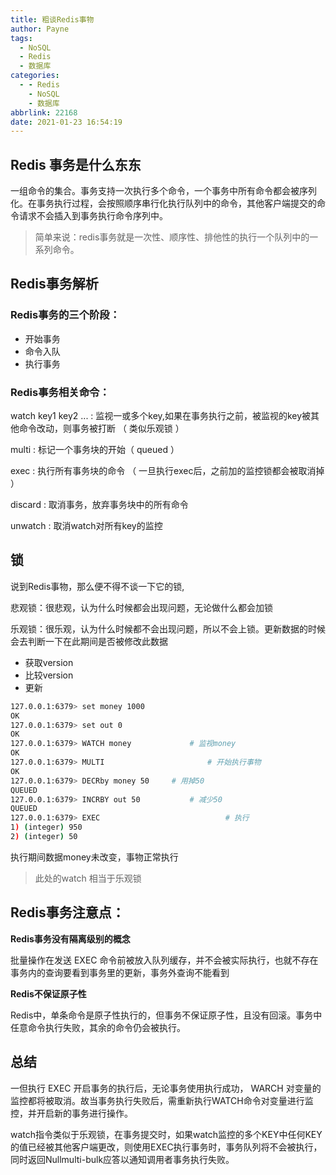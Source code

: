 ```yaml
---
title: 粗谈Redis事物
author: Payne
tags:
  - NoSQL
  - Redis
  - 数据库
categories:
  - - Redis
    - NoSQL
    - 数据库
abbrlink: 22168
date: 2021-01-23 16:54:19
---
```


## Redis 事务是什么东东

一组命令的集合。事务支持一次执行多个命令，一个事务中所有命令都会被序列化。在事务执行过程，会按照顺序串行化执行队列中的命令，其他客户端提交的命令请求不会插入到事务执行命令序列中。

> 简单来说：redis事务就是一次性、顺序性、排他性的执行一个队列中的一系列命令。　

<!--more-->

## Redis事务解析

### Redis事务的三个阶段：

- 开始事务
- 命令入队
- 执行事务

### **Redis事务相关命令：**

watch key1 key2 ... : 监视一或多个key,如果在事务执行之前，被监视的key被其他命令改动，则事务被打断 （ 类似乐观锁 ）

multi : 标记一个事务块的开始（ queued ）

exec : 执行所有事务块的命令 （ 一旦执行exec后，之前加的监控锁都会被取消掉 ）

discard : 取消事务，放弃事务块中的所有命令

unwatch : 取消watch对所有key的监控

## 锁

说到Redis事物，那么便不得不谈一下它的锁,

悲观锁：很悲观，认为什么时候都会出现问题，无论做什么都会加锁

乐观锁：很乐观，认为什么时候都不会出现问题，所以不会上锁。更新数据的时候会去判断一下在此期间是否被修改此数据

- 获取version
- 比较version
- 更新

```bash
127.0.0.1:6379> set money 1000
OK
127.0.0.1:6379> set out 0
OK
127.0.0.1:6379> WATCH money 			# 监视money
OK
127.0.0.1:6379> MULTI				  		# 开始执行事物 
OK
127.0.0.1:6379> DECRby money 50		# 用掉50  
QUEUED
127.0.0.1:6379> INCRBY out 50		 	# 减少50
QUEUED	
127.0.0.1:6379> EXEC							# 执行
1) (integer) 950
2) (integer) 50
```

执行期间数据money未改变，事物正常执行

> 此处的watch 相当于乐观锁

## Redis事务注意点：

**Redis事务没有隔离级别的概念**

批量操作在发送 EXEC 命令前被放入队列缓存，并不会被实际执行，也就不存在事务内的查询要看到事务里的更新，事务外查询不能看到

**Redis不保证原子性**

Redis中，单条命令是原子性执行的，但事务不保证原子性，且没有回滚。事务中任意命令执行失败，其余的命令仍会被执行。

## 总结

一但执行 EXEC 开启事务的执行后，无论事务使用执行成功， WARCH 对变量的监控都将被取消。故当事务执行失败后，需重新执行WATCH命令对变量进行监控，并开启新的事务进行操作。

watch指令类似于乐观锁，在事务提交时，如果watch监控的多个KEY中任何KEY的值已经被其他客户端更改，则使用EXEC执行事务时，事务队列将不会被执行，同时返回Nullmulti-bulk应答以通知调用者事务执行失败。


